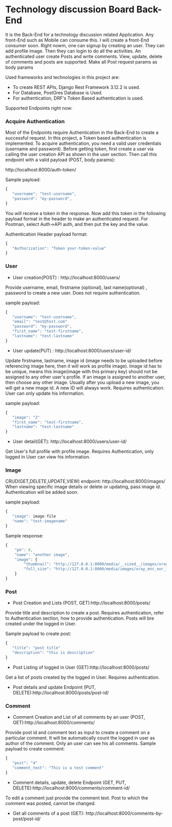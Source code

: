 # Technology discussion Board Back-End
It is the Back-End for a technology discussion related Application. Any front-End such as Mobile can consume this. I will create a front-End consumer soon. Right nowm, one can signup by creating an user. They can add profile image. Then they can login to do all the activities. An authenticated user create Posts and write comments. View, update, delete of comments and posts are supported. Make all Post request params as body params

Used frameworks and technologies in this project are: 

- To create REST APIs, Django Rest Framework 3.12.2 is used.
- For Database, PostGres Database is Used.
- For authentication, DRF's Token Based authentication is used.

Supported Endpoints right now:
### Acquire Authentication
Most of the Endpoints require Authentication in the Back-End to create a successful request. In this project, a Token based authentication is implemented.
To acquire authentication, you need a valid user credentials (username and password). Before getting token, first create a user via calling the user creation API as shown in the user section. Then
call this endpoint with a valid payload (POST, body params):

http://localhost:8000/auth-token/

Sample payload: 
```javascript
{
   "username": "test-username",
   "password": "my-password",
}
```
You will receive a token in the response. Now add this token in the following payload format in the header to make an authenticated request. For Postman, select Auth->API auth, and then put the key and the value. 

Authentication Header payload format:
```javascript
{
   "Authorization": "Token your-token-value"
}
```
### User
- User creation(POST) : http://localhost:8000/users/

Provide username, email, firstname (optional), last name(optional) , password to create a new user. Does not require authentication.

sample payload: 
```javascript
{
   "username": "test-username",
   "email": "test@test.com"
   "password": "my-password",
   "first_name": "test-firstname",
   "lastname": "test-lastname"
}
```
- User update(PUT) : http://localhost:8000/users/user-id/

Update firstname, lastname, image id (image needs to be uploaded before referencing image here, then it will work as profile image). Image id has to be unique, means
this image(image with this primary key) should not be assigned to any other user's profile. If an image is assigned to another user, then choose any other image. Usually
after you upload a new image, you will get a new image id. A new ID will always work. Requires authentication. User can only update his information.


sample payload: 
```javascript
{
   "image": "2"
   "first_name": "test-firstname",
   "lastname": "test-lastname"
}
```
- User detail(GET): http://localhost:8000/users/user-id/

Get User's full profile with profile image. Requires Authentication, only logged in User can view his information.

### Image
CRUD(GET,DELETE,UPDATE,VIEW) endpoint: http://localhost:8000/images/
When viewing specific image details or delete or updating, pass image id. Authentication will be added soon.

sample payload: 
```javascript
{
   "image": image-file
   "name": "test-imagename"
}
```

Sample response:
```javascript
{
    "pk": 6,
    "name": "another image",
    "image": {
        "thumbnail": "http://127.0.0.1:8000/media/__sized__/images/xray_enc_xor_image-thumbnail-100x100.png",
        "full_size": "http://127.0.0.1:8000/media/images/xray_enc_xor_image.png"
    }
}
```

### Post

- Post Creation and Lists (POST, GET):http://localhost:8000/posts/

Provide title and description to create a post. Requires authentication, refer to Authentication section, how to provide authentication. Posts will bre created under
the logged in User.

Sample payload to create post: 
```javascript
{
   "title": "post title"
   "description": "this is description"
}
```
- Post Listing of logged in User (GET):http://localhost:8000/posts/

Get a list of posts created by the logged in User. Requires authentication.

- Post details and update Endpoint (PUT, DELETE):http://localhost:8000/posts/post-id/

### Comment
- Comment Creation and List of all comments by an user (POST, GET):http://localhost:8000/comments/

Provide post id and comment text as input to create a comment on a particular comment. It will be automatically count the logged in user as author of the comment. Only an
user can see his all comments.
Sample payload to create comment: 

```javascript
{
   "post": "4"
   "comment_text": "This is a test comment"
}
```
- Comment details, update, delete Endpoint (GET, PUT, DELETE):http://localhost:8000/comments/comment-id/

To edit a comment just provide the comment text. Post to which the comment was posted, cannot be changed.

- Get all comments of a post (GET): http://localhost:8000/comments-by-post/post-id/
